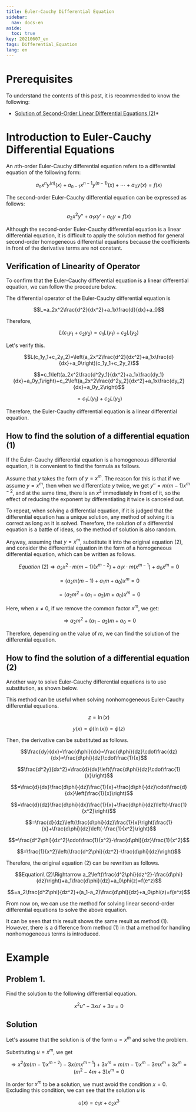 ```yaml
---
title: Euler-Cauchy Differential Equation
sidebar:
  nav: docs-en
aside:
  toc: true
key: 20210607_en
tags: Differential_Equation
lang: en
---
```


# Prerequisites

To understand the contents of this post, it is recommended to know the following:

* [Solution of Second-Order Linear Differential Equations (2)](https://angeloyeo.github.io/2021/06/02/second_order_ODE_2_en.html)* 

# Introduction to Euler-Cauchy Differential Equations

An $n$th-order Euler-Cauchy differential equation refers to a differential equation of the following form:

$$a_nx^ny^{(n)}(x)+a_{n-1}x^{n-1}y^{(n-1)}(x)+\cdots+a_0y(x)=f(x)$$

The second-order Euler-Cauchy differential equation can be expressed as follows:

$$a_2x^2y''+a_1xy'+a_0y=f(x)$$

Although the second-order Euler-Cauchy differential equation is a linear differential equation, it is difficult to apply the solution method for general second-order homogeneous differential equations because the coefficients in front of the derivative terms are not constant.

## Verification of Linearity of Operator

To confirm that the Euler-Cauchy differential equation is a linear differential equation, we can follow the procedure below.

The differential operator of the Euler-Cauchy differential equation is

$$L=a_2x^2\frac{d^2}{dx^2}+a_1x\frac{d}{dx}+a_0$$

Therefore,

$$L(c_1y_1 + c_2y_2)=c_1L(y_1)+c_2L(y_2)$$

Let's verify this.

$$L(c_1y_1+c_2y_2)=\left(a_2x^2\frac{d^2}{dx^2}+a_1x\frac{d}{dx}+a_0\right)(c_1y_1+c_2y_2)$$

$$=c_1\left(a_2x^2\frac{d^2y_1}{dx^2}+a_1x\frac{dy_1}{dx}+a_0y_1\right)+c_2\left(a_2x^2\frac{d^2y_2}{dx^2}+a_1x\frac{dy_2}{dx}+a_0y_2\right)$$

$$=c_1L(y_1)+c_2L(y_2)$$

Therefore, the Euler-Cauchy differential equation is a linear differential equation.

## How to find the solution of a differential equation (1)

If the Euler-Cauchy differential equation is a homogeneous differential equation, it is convenient to find the formula as follows.

Assume that $y$ takes the form of $y=x^m$. The reason for this is that if we assume $y=x^m$, then when we differentiate $y$ twice, we get $y''=m(m-1)x^{m-2}$, and at the same time, there is an $x^2$ immediately in front of it, so the effect of reducing the exponent by differentiating it twice is canceled out.

To repeat, when solving a differential equation, if it is judged that the differential equation has a unique solution, any method of solving it is correct as long as it is solved. Therefore, the solution of a differential equation is a battle of ideas, so the method of solution is also random.

Anyway, assuming that $y=x^m$, substitute it into the original equation (2), and consider the differential equation in the form of a homogeneous differential equation, which can be written as follows.

$$Equation\ (2)\Rightarrow a_2x^2 \cdot m (m-1)(x^{m-2})+a_1x\cdot m (x^{m-1})+a_0x^m=0$$

$$=(a_2m(m-1)+a_1m+a_0)x^m =0$$

$$=(a_2m^2+(a_1-a_2)m+a_0)x^m=0$$

Here, when $x\neq 0$, if we remove the common factor $x^m$, we get:

$$\Rightarrow a_2m^2+(a_1-a_2)m+a_0=0$$

Therefore, depending on the value of $m$, we can find the solution of the differential equation.

## How to find the solution of a differential equation (2)

Another way to solve Euler-Cauchy differential equations is to use substitution, as shown below.

This method can be useful when solving nonhomogeneous Euler-Cauchy differential equations.

$$z=\ln(x)$$

$$y(x)=\phi(\ln(x))=\phi(z)$$

Then, the derivative can be substituted as follows.

$$\frac{dy}{dx}=\frac{d\phi}{dx}=\frac{d\phi}{dz}\cdot\frac{dz}{dx}=\frac{d\phi}{dz}\cdot\frac{1}{x}$$

$$\frac{d^2y}{dx^2}=\frac{d}{dx}\left(\frac{d\phi}{dz}\cdot\frac{1}{x}\right)$$

$$=\frac{d}{dx}\frac{d\phi}{dz}\frac{1}{x}+\frac{d\phi}{dz}\cdot\frac{d}{dx}\left(\frac{1}{x}\right)$$

$$=\frac{d}{dz}\frac{d\phi}{dx}\frac{1}{x}+\frac{d\phi}{dz}\left(-\frac{1}{x^2}\right)$$

$$=\frac{d}{dz}\left(\frac{d\phi}{dz}\frac{1}{x}\right)\frac{1}{x}+\frac{d\phi}{dz}\left(-\frac{1}{x^2}\right)$$

$$=\frac{d^2\phi}{dz^2}\cdot\frac{1}{x^2}-\frac{d\phi}{dz}\frac{1}{x^2}$$

$$=\frac{1}{x^2}\left(\frac{d^2\phi}{dz^2}-\frac{d\phi}{dz}\right)$$

Therefore, the original equation (2) can be rewritten as follows.

$$Equation\ (2)\Rightarrow a_2\left(\frac{d^2\phi}{dz^2}-\frac{d\phi}{dz}\right)+a_1\frac{d\phi}{dz}+a_0\phi(z)=f(e^z)$$

$$=a_2\frac{d^2\phi}{dz^2}+(a_1-a_2)\frac{d\phi}{dz}+a_0\phi(z)=f(e^z)$$

From now on, we can use the method for solving linear second-order differential equations to solve the above equation.

It can be seen that this result shows the same result as method (1). However, there is a difference from method (1) in that a method for handling nonhomogeneous terms is introduced.

# Example

## Problem 1.

Find the solution to the following differential equation.

$$x^2u''-3xu'+3u=0$$

## Solution

Let's assume that the solution is of the form $u=x^m$ and solve the problem.

Substituting $u=x^m$, we get

$$\Rightarrow x^2(m(m-1)x^{m-2})-3x(mx^{m-1})+3x^m=m(m-1)x^m-3mx^m+3x^m=(m^2-4m+3)x^m=0$$

In order for $x^m$ to be a solution, we must avoid the condition $x=0$. Excluding this condition, we can see that the solution $u$ is

$$u(x)=c_1x+c_2x^3$$